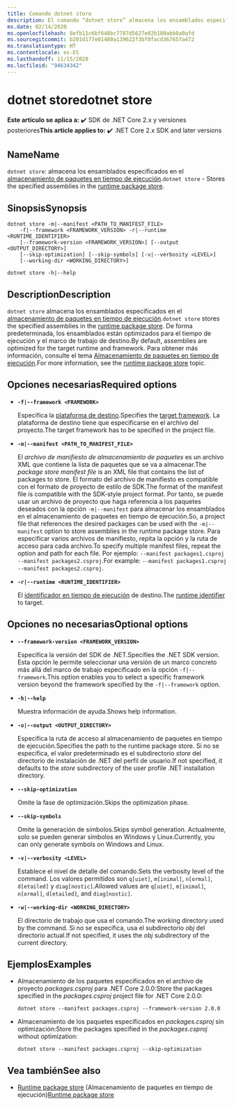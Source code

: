 ```yaml
---
title: Comando dotnet store
description: El comando “dotnet store” almacena los ensamblados especificados en el almacenamiento de paquetes en tiempo de ejecución.
ms.date: 02/14/2020
ms.openlocfilehash: 8efb11c6bf648bc7787d5627e02b180abb8a0afd
ms.sourcegitcommit: b201d177e01480a139622f3bf8facd367657a472
ms.translationtype: HT
ms.contentlocale: es-ES
ms.lasthandoff: 11/15/2020
ms.locfileid: "94634342"
---
```

# <a name="dotnet-store"></a><span data-ttu-id="91a73-103">dotnet store</span><span class="sxs-lookup"><span data-stu-id="91a73-103">dotnet store</span></span>

<span data-ttu-id="91a73-104">**Este artículo se aplica a:** ✔️ SDK de .NET Core 2.x y versiones posteriores</span><span class="sxs-lookup"><span data-stu-id="91a73-104">**This article applies to:** ✔️ .NET Core 2.x SDK and later versions</span></span>

## <a name="name"></a><span data-ttu-id="91a73-105">Name</span><span class="sxs-lookup"><span data-stu-id="91a73-105">Name</span></span>

<span data-ttu-id="91a73-106">`dotnet store`: almacena los ensamblados especificados en el [almacenamiento de paquetes en tiempo de ejecución](../deploying/runtime-store.md).</span><span class="sxs-lookup"><span data-stu-id="91a73-106">`dotnet store` - Stores the specified assemblies in the [runtime package store](../deploying/runtime-store.md).</span></span>

## <a name="synopsis"></a><span data-ttu-id="91a73-107">Sinopsis</span><span class="sxs-lookup"><span data-stu-id="91a73-107">Synopsis</span></span>

```dotnetcli
dotnet store -m|--manifest <PATH_TO_MANIFEST_FILE>
    -f|--framework <FRAMEWORK_VERSION> -r|--runtime <RUNTIME_IDENTIFIER>
    [--framework-version <FRAMEWORK_VERSION>] [--output <OUTPUT_DIRECTORY>]
    [--skip-optimization] [--skip-symbols] [-v|--verbosity <LEVEL>]
    [--working-dir <WORKING_DIRECTORY>]

dotnet store -h|--help
```

## <a name="description"></a><span data-ttu-id="91a73-108">Description</span><span class="sxs-lookup"><span data-stu-id="91a73-108">Description</span></span>

<span data-ttu-id="91a73-109">`dotnet store` almacena los ensamblados especificados en el [almacenamiento de paquetes en tiempo de ejecución](../deploying/runtime-store.md).</span><span class="sxs-lookup"><span data-stu-id="91a73-109">`dotnet store` stores the specified assemblies in the [runtime package store](../deploying/runtime-store.md).</span></span> <span data-ttu-id="91a73-110">De forma predeterminada, los ensamblados están optimizados para el tiempo de ejecución y el marco de trabajo de destino.</span><span class="sxs-lookup"><span data-stu-id="91a73-110">By default, assemblies are optimized for the target runtime and framework.</span></span> <span data-ttu-id="91a73-111">Para obtener más información, consulte el tema [Almacenamiento de paquetes en tiempo de ejecución](../deploying/runtime-store.md).</span><span class="sxs-lookup"><span data-stu-id="91a73-111">For more information, see the [runtime package store](../deploying/runtime-store.md) topic.</span></span>

## <a name="required-options"></a><span data-ttu-id="91a73-112">Opciones necesarias</span><span class="sxs-lookup"><span data-stu-id="91a73-112">Required options</span></span>

- **`-f|--framework <FRAMEWORK>`**

  <span data-ttu-id="91a73-113">Especifica la [plataforma de destino](../../standard/frameworks.md).</span><span class="sxs-lookup"><span data-stu-id="91a73-113">Specifies the [target framework](../../standard/frameworks.md).</span></span> <span data-ttu-id="91a73-114">La plataforma de destino tiene que especificarse en el archivo del proyecto.</span><span class="sxs-lookup"><span data-stu-id="91a73-114">The target framework has to be specified in the project file.</span></span>

- **`-m|--manifest <PATH_TO_MANIFEST_FILE>`**

  <span data-ttu-id="91a73-115">El *archivo de manifiesto de almacenamiento de paquetes* es un archivo XML que contiene la lista de paquetes que se va a almacenar.</span><span class="sxs-lookup"><span data-stu-id="91a73-115">The *package store manifest file* is an XML file that contains the list of packages to store.</span></span> <span data-ttu-id="91a73-116">El formato del archivo de manifiesto es compatible con el formato de proyecto de estilo de SDK.</span><span class="sxs-lookup"><span data-stu-id="91a73-116">The format of the manifest file is compatible with the SDK-style project format.</span></span> <span data-ttu-id="91a73-117">Por tanto, se puede usar un archivo de proyecto que haga referencia a los paquetes deseados con la opción `-m|--manifest` para almacenar los ensamblados en el almacenamiento de paquetes en tiempo de ejecución.</span><span class="sxs-lookup"><span data-stu-id="91a73-117">So, a project file that references the desired packages can be used with the `-m|--manifest` option to store assemblies in the runtime package store.</span></span> <span data-ttu-id="91a73-118">Para especificar varios archivos de manifiesto, repita la opción y la ruta de acceso para cada archivo.</span><span class="sxs-lookup"><span data-stu-id="91a73-118">To specify multiple manifest files, repeat the option and path for each file.</span></span> <span data-ttu-id="91a73-119">Por ejemplo: `--manifest packages1.csproj --manifest packages2.csproj`.</span><span class="sxs-lookup"><span data-stu-id="91a73-119">For example: `--manifest packages1.csproj --manifest packages2.csproj`.</span></span>

- **`-r|--runtime <RUNTIME_IDENTIFIER>`**

  <span data-ttu-id="91a73-120">El [identificador en tiempo de ejecución](../rid-catalog.md) de destino.</span><span class="sxs-lookup"><span data-stu-id="91a73-120">The [runtime identifier](../rid-catalog.md) to target.</span></span>

## <a name="optional-options"></a><span data-ttu-id="91a73-121">Opciones no necesarias</span><span class="sxs-lookup"><span data-stu-id="91a73-121">Optional options</span></span>

- **`--framework-version <FRAMEWORK_VERSION>`**

  <span data-ttu-id="91a73-122">Especifica la versión del SDK de .NET.</span><span class="sxs-lookup"><span data-stu-id="91a73-122">Specifies the .NET SDK version.</span></span> <span data-ttu-id="91a73-123">Esta opción le permite seleccionar una versión de un marco concreto más allá del marco de trabajo especificado en la opción `-f|--framework`.</span><span class="sxs-lookup"><span data-stu-id="91a73-123">This option enables you to select a specific framework version beyond the framework specified by the `-f|--framework` option.</span></span>

- **`-h|--help`**

  <span data-ttu-id="91a73-124">Muestra información de ayuda.</span><span class="sxs-lookup"><span data-stu-id="91a73-124">Shows help information.</span></span>

- **`-o|--output <OUTPUT_DIRECTORY>`**

  <span data-ttu-id="91a73-125">Especifica la ruta de acceso al almacenamiento de paquetes en tiempo de ejecución.</span><span class="sxs-lookup"><span data-stu-id="91a73-125">Specifies the path to the runtime package store.</span></span> <span data-ttu-id="91a73-126">Si no se especifica, el valor predeterminado es el subdirectorio *store* del directorio de instalación de .NET del perfil de usuario.</span><span class="sxs-lookup"><span data-stu-id="91a73-126">If not specified, it defaults to the *store* subdirectory of the user profile .NET installation directory.</span></span>

- **`--skip-optimization`**

  <span data-ttu-id="91a73-127">Omite la fase de optimización.</span><span class="sxs-lookup"><span data-stu-id="91a73-127">Skips the optimization phase.</span></span>

- **`--skip-symbols`**

  <span data-ttu-id="91a73-128">Omite la generación de símbolos.</span><span class="sxs-lookup"><span data-stu-id="91a73-128">Skips symbol generation.</span></span> <span data-ttu-id="91a73-129">Actualmente, solo se pueden generar símbolos en Windows y Linux.</span><span class="sxs-lookup"><span data-stu-id="91a73-129">Currently, you can only generate symbols on Windows and Linux.</span></span>

- **`-v|--verbosity <LEVEL>`**

  <span data-ttu-id="91a73-130">Establece el nivel de detalle del comando.</span><span class="sxs-lookup"><span data-stu-id="91a73-130">Sets the verbosity level of the command.</span></span> <span data-ttu-id="91a73-131">Los valores permitidos son `q[uiet]`, `m[inimal]`, `n[ormal]`, `d[etailed]` y `diag[nostic]`.</span><span class="sxs-lookup"><span data-stu-id="91a73-131">Allowed values are `q[uiet]`, `m[inimal]`, `n[ormal]`, `d[etailed]`, and `diag[nostic]`.</span></span>

- **`-w|--working-dir <WORKING_DIRECTORY>`**

  <span data-ttu-id="91a73-132">El directorio de trabajo que usa el comando.</span><span class="sxs-lookup"><span data-stu-id="91a73-132">The working directory used by the command.</span></span> <span data-ttu-id="91a73-133">Si no se especifica, usa el subdirectorio *obj* del directorio actual.</span><span class="sxs-lookup"><span data-stu-id="91a73-133">If not specified, it uses the *obj* subdirectory of the current directory.</span></span>

## <a name="examples"></a><span data-ttu-id="91a73-134">Ejemplos</span><span class="sxs-lookup"><span data-stu-id="91a73-134">Examples</span></span>

- <span data-ttu-id="91a73-135">Almacenamiento de los paquetes especificados en el archivo de proyecto *packages.csproj* para .NET Core 2.0.0:</span><span class="sxs-lookup"><span data-stu-id="91a73-135">Store the packages specified in the *packages.csproj* project file for .NET Core 2.0.0:</span></span>

  ```dotnetcli
  dotnet store --manifest packages.csproj --framework-version 2.0.0
  ```

- <span data-ttu-id="91a73-136">Almacenamiento de los paquetes especificados en *packages.csproj* sin optimización:</span><span class="sxs-lookup"><span data-stu-id="91a73-136">Store the packages specified in the *packages.csproj* without optimization:</span></span>

  ```dotnetcli
  dotnet store --manifest packages.csproj --skip-optimization
  ```

## <a name="see-also"></a><span data-ttu-id="91a73-137">Vea también</span><span class="sxs-lookup"><span data-stu-id="91a73-137">See also</span></span>

- <span data-ttu-id="91a73-138">[Runtime package store](../deploying/runtime-store.md) (Almacenamiento de paquetes en tiempo de ejecución)</span><span class="sxs-lookup"><span data-stu-id="91a73-138">[Runtime package store](../deploying/runtime-store.md)</span></span>
